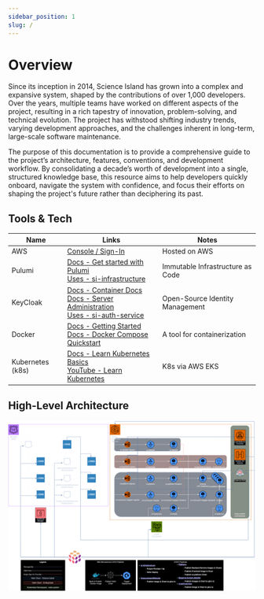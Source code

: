 ```yaml
---
sidebar_position: 1
slug: /
---
```


# Overview

Since its inception in 2014, Science Island has grown into a complex and expansive system, shaped by the contributions of over 1,000 developers. Over the years, multiple teams have worked on different aspects of the project, resulting in a rich tapestry of innovation, problem-solving, and technical evolution. The project has withstood shifting industry trends, varying development approaches, and the challenges inherent in long-term, large-scale software maintenance.

The purpose of this documentation is to provide a comprehensive guide to the project’s architecture, features, conventions, and development workflow. By consolidating a decade’s worth of development into a single, structured knowledge base, this resource aims to help developers quickly onboard, navigate the system with confidence, and focus their efforts on shaping the project's future rather than deciphering its past.

## Tools & Tech

| Name | Links | Notes |
|------|-------|-------|
| AWS | [Console / Sign-In](https://ap-southeast-2.console.aws.amazon.com/console) | Hosted on AWS |
| Pulumi | [Docs - Get started with Pulumi](https://www.pulumi.com/docs/iac/get-started/aws/)<br />[Uses - si-infrastructure](https://github.com/EducationNetworkGroup/si-infrastructure/) | Immutable Infrastructure as Code |
| KeyCloak | [Docs - Container Docs](https://www.keycloak.org/nightly/server/containers)<br />[Docs - Server Administration](https://www.keycloak.org/docs/latest/server_admin/index.html)<br />[Uses - si-auth-service](https://github.com/EducationNetworkGroup/si-auth-service/) | Open-Source Identity Management |
| Docker | [Docs - Getting Started](https://docs.docker.com/get-started/)<br />[Docs - Docker Compose Quickstart](https://docs.docker.com/compose/gettingstarted/) | A tool for containerization |
| Kubernetes (k8s) | [Docs - Learn Kubernetes Basics](https://kubernetes.io/docs/tutorials/kubernetes-basics/)<br />[YouTube - Learn Kubernetes](https://www.youtube.com/playlist?list=PL2We04F3Y_43dAehLMT5GxJhtk3mJtkl5) | K8s via AWS EKS |

## High-Level Architecture

![HLA Diagram](./science-island-latest-hla.png)
